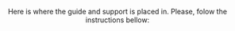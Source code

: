 <div align="center">

Here is where the guide and support is placed in.
Please, folow the instructions bellow:
</div>
